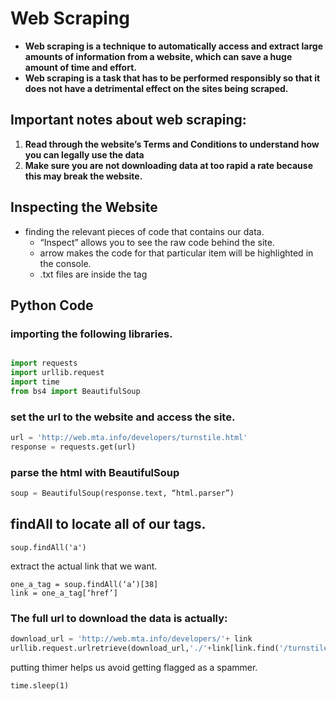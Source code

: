 # Web Scraping
* **Web scraping is a technique to automatically access and extract large amounts of information from a website, which can save a huge amount of time and effort.**
* **Web scraping is a task that has to be performed responsibly so that it does not have a detrimental effect on the sites being scraped.**
## Important notes about web scraping:
1. **Read through the website’s Terms and Conditions to understand how you can legally use the data**
2. **Make sure you are not downloading data at too rapid a rate because this may break the website.**

## Inspecting the Website
* finding the relevant pieces of code that contains our data.
  * “Inspect” allows you to see the raw code behind the site.
  * arrow makes the code for that particular item will be highlighted in the console.
  * .txt files are inside the <a> tag

## Python Code
### importing the following libraries.
```python 

import requests
import urllib.request
import time
from bs4 import BeautifulSoup
```
### set the url to the website and access the site.
```python
url = 'http://web.mta.info/developers/turnstile.html'
response = requests.get(url)
```

### parse the html with BeautifulSoup 
```python 
soup = BeautifulSoup(response.text, “html.parser”)
```
## findAll to locate all of our <a> tags.
```
soup.findAll('a')
```

extract the actual link that we want.
```pyhton 
one_a_tag = soup.findAll(‘a’)[38]
link = one_a_tag[‘href’]
```
### The full url to download the data is actually:
```python
download_url = 'http://web.mta.info/developers/'+ link
urllib.request.urlretrieve(download_url,'./'+link[link.find('/turnstile_')+1:])
```

putting thimer helps us avoid getting flagged as a spammer.
```
time.sleep(1)
``` 